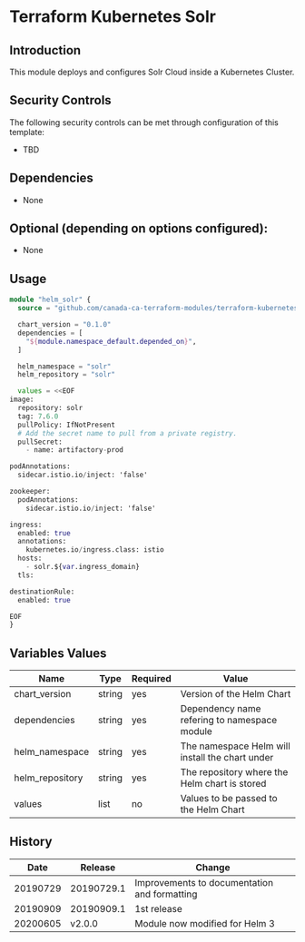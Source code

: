 # Terraform Kubernetes Solr

## Introduction

This module deploys and configures Solr Cloud inside a Kubernetes Cluster.

## Security Controls

The following security controls can be met through configuration of this template:

* TBD

## Dependencies

* None

## Optional (depending on options configured):

* None

## Usage

```terraform
module "helm_solr" {
  source = "github.com/canada-ca-terraform-modules/terraform-kubernetes-solr?ref=20191018.1"

  chart_version = "0.1.0"
  dependencies = [
    "${module.namespace_default.depended_on}",
  ]

  helm_namespace = "solr"
  helm_repository = "solr"

  values = <<EOF
image:
  repository: solr
  tag: 7.6.0
  pullPolicy: IfNotPresent
  # Add the secret name to pull from a private registry.
  pullSecret:
    - name: artifactory-prod

podAnnotations:
  sidecar.istio.io/inject: 'false'

zookeeper:
  podAnnotations:
    sidecar.istio.io/inject: 'false'

ingress:
  enabled: true
  annotations:
    kubernetes.io/ingress.class: istio
  hosts:
    - solr.${var.ingress_domain}
  tls:

destinationRule:
  enabled: true

EOF
}
```

## Variables Values

| Name                 | Type   | Required | Value                                               |
| -------------------- | ------ | -------- | --------------------------------------------------- |
| chart_version        | string | yes      | Version of the Helm Chart                           |
| dependencies         | string | yes      | Dependency name refering to namespace module        |
| helm_namespace       | string | yes      | The namespace Helm will install the chart under     |
| helm_repository      | string | yes      | The repository where the Helm chart is stored       |
| values               | list   | no       | Values to be passed to the Helm Chart               |

## History

| Date     | Release    | Change                                                     |
| -------- | ---------- | ---------------------------------------------------------- |
| 20190729 | 20190729.1 | Improvements to documentation and formatting               |
| 20190909 | 20190909.1 | 1st release                                                |
| 20200605 | v2.0.0     | Module now modified for Helm 3                             |
